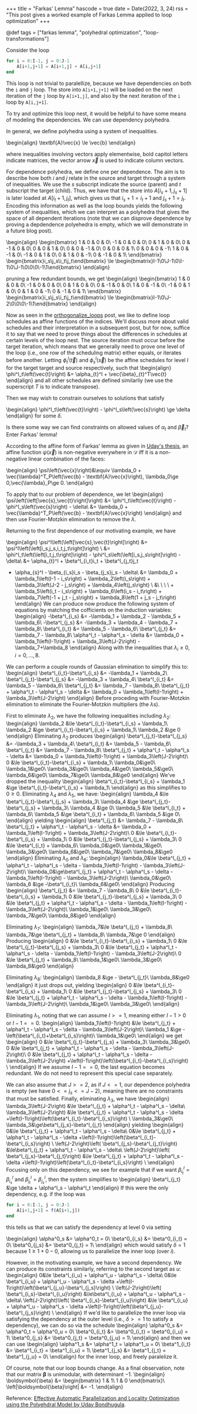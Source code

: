 +++
title = "Farkas' Lemma"
hascode = true
date = Date(2022, 3, 24)
rss = "This post gives a worked example of Farkas Lemma applied to loop optimization"
+++

@def tags = ["farkas lemma", "polyhedral optimization", "loop-transformations"]

Consider the loop
```julia
for i = 0:I-1, j = 0:J-1
	A[i+1,j+1] = A[i+1,j] + A[i,j+1]
end
```
This loop is not trivial to paralellize, because we have dependencies on both the
`i` and `j` loop. The store into `A[i+1,j+1]` will be loaded on the next iteration
of the `j` loop by `A[i+1,j]`, and also by the next iteration of the `i` loop by
`A[i,j+1]`.

To try and optimize this loop nest, it would be helpful to have some means of modeling
the dependencies. We can use dependency polyhedra.

In general, we define polyhedra using a system of inequalities.

\begin{align}
\textbf{A}\vec{x} \le \vec{b}
\end{align}

where inequalities involving vectors apply elementwise, bold capitol letters indicate matrices,
the vector arrow $\vec{x}$ is used to indicate column vectors.

For dependence polyhedra, we define one per dependence. The aim is to describe how both
$i$ and $j$ relate in the source and target through a system of inequalities. We use the $s$ 
subscript indicate the source (parent) and $t$ subscript the target (child).
Thus, we have that the store into $A[i_s+1, j_s+1]$ is later loaded at $A[i_t+1,j_t]$,
which gives us that $i_s+1=i_t+1$ and $j_s+1=j_t$. Encoding this information as well as
the loop bounds yields the following system of inequalities, which we can interpret
as a polyhedra that gives the space of all dependent iterations (note that we can disprove
dependence by proving a depdendence polyehedra is empty, which we will demonstrate in a
future blog post). 

\begin{align}
\begin{bmatrix}
1 & 0 & 0 & 0\\
-1 & 0 & 0 & 0\\
0 & 1 & 0 & 0\\
0 & -1 & 0 & 0\\
0 & 0 & 1 & 0\\
0 & 0 & -1 & 0\\
0 & 0 & 0 & 1\\
0 & 0 & 0 & -1\\
1 & 0 & -1 & 0\\
-1 & 0 & 1 & 0\\
0 & 1 & 0 & -1\\
0 & -1 & 0 & 1\\
\end{bmatrix}
\begin{bmatrix}i_s\\j_s\\i_t\\j_t\end{bmatrix}
\le
\begin{bmatrix}I-1\\0\\J-1\\0\\I-1\\0\\J-1\\0\\0\\0\\-1\\1\end{bmatrix}
\end{align}

pruning a few redundant bounds, we get
\begin{align}
\begin{bmatrix}
1 & 0 & 0 & 0\\
-1 & 0 & 0 & 0\\
0 & 1 & 0 & 0\\
0 & -1 & 0 & 0\\
1 & 0 & -1 & 0\\
-1 & 0 & 1 & 0\\
0 & 1 & 0 & -1\\
0 & -1 & 0 & 1\\
\end{bmatrix}
\begin{bmatrix}i_s\\j_s\\i_t\\j_t\end{bmatrix}
\le
\begin{bmatrix}I-1\\0\\J-2\\0\\0\\0\\-1\\1\end{bmatrix}
\end{align}


Now as seen in the [orthogonalize_loops](https://spmd.org/posts/orthogonalizing_loops/) post, we like to define loop schedules as affine functions of the indices. We'll discuss more about valid 
schedules and their interpretation in a subsequent post, but for now, suffice it to say that
we need to prove things about the differences in schedules at certain levels of the loop nest.
The source iteration must occur before the target iteration, which means that we generally need
to prove one level of the loop (i.e., one row of the scheduling matrix) either equals, or
iterates before another.
Letting $\phi^l_t\left(\vec{t}\right)$ and $\phi^l_s\left(\vec{s}\right)$ be the affine schedules
for level $l$ for the target target and source respectively, such that 
\begin{align}
\phi^l_t\left(\vec{t}\right) &= 
\alpha_{t}^l + \vec{\beta}_{t}^T\vec{t}
\end{align}
and all other schedules are defined similarliy (we use the superscript $T$ is to indicate transpose).

Then we may wish to constrain ourselves to solutions that satisfy

\begin{align}
\phi^l_t\left(\vec{t}\right) - \phi^l_s\left(\vec{s}\right) \ge \delta
\end{align}
for some $\delta$.

Is there some way we can find constraints on allowed values of $\alpha_{t}$ and $\vec{\beta}_{t}$?
Enter Farkas' lemma!

According to the affine form of Farkas' lemma as given in [Uday's thesis](https://www.csa.iisc.ac.in/~udayb/publications/uday-thesis.pdf), an affine function $\psi(\vec{x})$ is non-negative everywhere in $\mathcal{D}$ iff it is a non-negative linear combination of the faces:

\begin{align}
\psi\left(\vec{x}\right)&\equiv \lambda_0 + \vec{\lambda}^T_P\left(\vec{b} - \textbf{A}\vec{x}\right),
\lambda_0\ge 0,\vec{\lambda}_P\ge 0.
\end{align}

To apply that to our problem of dependence, we let
\begin{align}
\psi\left(\left[\vec{s},\vec{t}\right]\right) 
&= \phi^l_t\left(\vec{t}\right) - \phi^l_s\left(\vec{s}\right) - \delta\\
&=
\lambda_0 + \vec{\lambda}^T_P\left(\vec{b} - \textbf{A}\vec{x}\right)
\end{align}
and then use Fourier-Motzkin elimination to remove the $\lambda$.

Returning to the first dependence of our motivating example, we have

\begin{align}
\psi^l\left(\left[\vec{s},\vec{t}\right]\right) 
&=
\psi^l\left(\left[i_s,j_s,i_t,j_t\right]\right) \\
&=
\phi^l_t\left(\left[i_t,j_t\right]\right) - \phi^l_s\left(\left[i_s,j_s\right]\right) - \delta\\
&=
\alpha_{t}^l + \beta^l_{i_t}i_t + \beta^l_{j_t}j_t
- \alpha_{s}^l - \beta_{i_s}i_s - \beta_{j_s}j_s - \delta\\
&=
\lambda_0 + 
\lambda_1\left(I-1 - i_s\right) + 
\lambda_2\left(i_s\right) + 
\lambda_3\left(J-2 - j_s\right) + 
\lambda_4\left(j_s\right) \\ &\ \ \ \ +
\lambda_5\left(i_t - i_s\right) + 
\lambda_6\left(i_s - i_t\right) + 
\lambda_7\left(-1 + j_t - j_s\right) + 
\lambda_8\left(1 + j_s - j_t\right)
\end{align}
We can produce now produce the following system of equations by matching the cofficients on
the induction variables:
\begin{align}
-\beta^l_{i_s} &= -\lambda_1 + \lambda_2 - \lambda_5 + \lambda_6\\
-\beta^l_{j_s} &= -\lambda_3 + \lambda_4 - \lambda_7 + \lambda_8\\
\beta^l_{i_t} &= \lambda_5 - \lambda_6\\
\beta^l_{j_t} &= \lambda_7 - \lambda_8\\
\alpha^l_t - \alpha^l_s - \delta &= \lambda_0 + \lambda_1\left(I-1\right) + \lambda_3\left(J-2\right)
-\lambda_7+\lambda_8
\end{align}
Along with the inequalities that $\lambda_i\ge0, i = 0,\ldots,8$.

We can perform a couple rounds of Gaussian elimination to simplify this to:
\begin{align}
\beta^l_{i_t}-\beta^l_{i_s} &= -\lambda_1 + \lambda_2\\
\beta^l_{j_t}-\beta^l_{j_s} &= -\lambda_3 + \lambda_4\\
\beta^l_{i_t} &= \lambda_5 - \lambda_6\\
\beta^l_{j_t} &= \lambda_7 - \lambda_8\\
\beta^l_{j_t} + \alpha^l_t - \alpha^l_s - \delta &= \lambda_0 + \lambda_1\left(I-1\right) + \lambda_3\left(J-2\right)
\end{align}
Before proceding with Fourier-Motzkin elimination to eliminate the Fourier-Motzkin multipliers (the $\lambda$s).

First to eliminate $\lambda_2$, we have the following inequalities including $\lambda_2$:
\begin{align}
\lambda_2 &\le \beta^l_{i_t}-\beta^l_{i_s} + \lambda_1\\
\lambda_2 &\ge \beta^l_{i_t}-\beta^l_{i_s} + \lambda_1\\
\lambda_2 &\ge 0
\end{align}
Eliminating $\lambda_2$ produces
\begin{align}
\beta^l_{j_t}-\beta^l_{j_s} &= -\lambda_3 + \lambda_4\\
\beta^l_{i_t} &= \lambda_5 - \lambda_6\\
\beta^l_{j_t} &= \lambda_7 - \lambda_8\\
\beta^l_{j_t} + \alpha^l_t - \alpha^l_s - \delta &= \lambda_0 + \lambda_1\left(I-1\right) + \lambda_3\left(J-2\right)\\
0 &\le \beta^l_{i_t}-\beta^l_{i_s} + \lambda_1\\
\lambda_0&\ge0\\
\lambda_1&\ge0\\
\lambda_3&\ge0\\
\lambda_4&\ge0\\
\lambda_5&\ge0\\
\lambda_6&\ge0\\
\lambda_7&\ge0\\
\lambda_8&\ge0
\end{align}
We've dropped the inequality
\begin{align}
\beta^l_{i_t}-\beta^l_{i_s} + \lambda_1 &\ge \beta^l_{i_t}-\beta^l_{i_s} + \lambda_1\\
\end{align}
as this simplifies to $0\ge0$. Eliminating $\lambda_4$ and $\lambda_5$, we have:
\begin{align}
\lambda_4 &\le \beta^l_{j_t}-\beta^l_{j_s} + \lambda_3\\
\lambda_4 &\ge \beta^l_{j_t}-\beta^l_{j_s} + \lambda_3\\
\lambda_4 &\ge 0\\
\lambda_5 &\le \beta^l_{i_t} + \lambda_6\\
\lambda_5 &\ge \beta^l_{i_t} + \lambda_6\\
\lambda_5 &\ge 0\\
\end{align}
yielding
\begin{align}
\beta^l_{j_t} &= \lambda_7 - \lambda_8\\
\beta^l_{j_t} + \alpha^l_t - \alpha^l_s - \delta &= \lambda_0 + \lambda_1\left(I-1\right) + \lambda_3\left(J-2\right)\\
0 &\le \beta^l_{i_t}-\beta^l_{i_s} + \lambda_1\\
0 &\le \beta^l_{j_t}-\beta^l_{j_s} + \lambda_3\\
0 &\le  \beta^l_{i_t} + \lambda_6\\
\lambda_0&\ge0\\
\lambda_1&\ge0\\
\lambda_3&\ge0\\
\lambda_6&\ge0\\
\lambda_7&\ge0\\
\lambda_8&\ge0
\end{align}
Eliminating $\lambda_0$ and $\lambda_6$:
\begin{align}
\lambda_0&\le
\beta^l_{j_t} + \alpha^l_t - \alpha^l_s - \delta - \lambda_1\left(I-1\right) - \lambda_3\left(J-2\right)\\
\lambda_0&\ge\beta^l_{j_t} + \alpha^l_t - \alpha^l_s - \delta - \lambda_1\left(I-1\right) - \lambda_3\left(J-2\right)\\
\lambda_0&\ge0\\
\lambda_6 &\ge -\beta^l_{i_t}\\
\lambda_6&\ge0\\
\end{align}
Producing
\begin{align}
\beta^l_{j_t} &= \lambda_7 - \lambda_8\\
0 &\le \beta^l_{i_t}-\beta^l_{i_s} + \lambda_1\\
0 &\le \beta^l_{j_t}-\beta^l_{j_s} + \lambda_3\\
0 &\le
\beta^l_{j_t} + \alpha^l_t - \alpha^l_s - \delta - \lambda_1\left(I-1\right) - \lambda_3\left(J-2\right)\\
\lambda_1&\ge0\\
\lambda_3&\ge0\\
\lambda_7&\ge0\\
\lambda_8&\ge0
\end{align}

Eliminating $\lambda_7$:
\begin{align}
\lambda_7&\le \beta^l_{j_t} + \lambda_8\\
\lambda_7&\ge \beta^l_{j_t} + \lambda_8\\
\lambda_7&\ge 0
\end{align}
Producing
\begin{align}
0 &\le \beta^l_{i_t}-\beta^l_{i_s} + \lambda_1\\
0 &\le \beta^l_{j_t}-\beta^l_{j_s} + \lambda_3\\
0 &\le \beta^l_{j_t} + \alpha^l_t - \alpha^l_s - \delta - \lambda_1\left(I-1\right) - \lambda_3\left(J-2\right)\\
0 &\le \beta^l_{j_t} + \lambda_8\\
\lambda_1&\ge0\\
\lambda_3&\ge0\\
\lambda_8&\ge0
\end{align}

Eliminating $\lambda_8$:
\begin{align}
\lambda_8 &\ge - \beta^l_{j_t}\\
\lambda_8&\ge0
\end{align}
it just drops out, yielding
\begin{align}
0 &\le \beta^l_{i_t}-\beta^l_{i_s} + \lambda_1\\
0 &\le \beta^l_{j_t}-\beta^l_{j_s} + \lambda_3\\
0 &\le \beta^l_{j_t} + \alpha^l_t - \alpha^l_s - \delta - \lambda_1\left(I-1\right) - \lambda_3\left(J-2\right)\\
\lambda_1&\ge0\\
\lambda_3&\ge0\\
\end{align}

Eliminating $\lambda_1$, noting that we can assume $I >= 1$, meaning either $I-1>0$ or $I-1==0$.
\begin{align}
\lambda_1\left(I-1\right) &\le
\beta^l_{j_t} + \alpha^l_t - \alpha^l_s - \delta - \lambda_3\left(J-2\right)\\
\lambda_1 &\ge -\left(\beta^l_{i_t}+\beta^l_{i_s}\right)\\
\lambda_1&\ge0\\
\end{align}
we get
\begin{align}
0 &\le \beta^l_{j_t}-\beta^l_{j_s} + \lambda_3\\
\lambda_3&\ge0\\
0 &\le \beta^l_{j_t} + \alpha^l_t - \alpha^l_s - \delta - \lambda_3\left(J-2\right)\\
0 &\le \beta^l_{j_t} + \alpha^l_t - \alpha^l_s - \delta - \lambda_3\left(J-2\right)
+\left(I-1\right)\left(\beta^l_{i_t}-\beta^l_{i_s}\right)
\\
\end{align}
If we assume $I-1==0$, the last equation becomes redundant. We do not need to represent this special case separately.

We can also assume that $J >= 2$, as if $J<=1$, our dependence polyhedra is empty (we have $0<=j_s<=J-2$), meaning there are no constraints that must be satisfied.
Finally, eliminating $\lambda_3$, we have
\begin{align}
\lambda_3\left(J-2\right) &\le \beta^l_{j_t} + \alpha^l_t - \alpha^l_s - \delta\\
\lambda_3\left(J-2\right) &\le \beta^l_{j_t} + \alpha^l_t - \alpha^l_s - \delta
+\left(I-1\right)\left(\beta^l_{i_t}-\beta^l_{i_s}\right)
\\
\lambda_3&\ge0\\
\lambda_3&\ge\beta^l_{j_s}-\beta^l_{j_t}
\end{align}
yielding
\begin{align}
0&\le \beta^l_{j_t} + \alpha^l_t - \alpha^l_s - \delta\\
0&\le \beta^l_{j_t} + \alpha^l_t - \alpha^l_s - \delta
+\left(I-1\right)\left(\beta^l_{i_t}-\beta^l_{i_s}\right)
\\
\left(J-2\right)\left(
\beta^l_{j_s}-\beta^l_{j_t}\right)
&\le\beta^l_{j_t} + \alpha^l_t - \alpha^l_s - \delta\\
\left(J-2\right)\left(
\beta^l_{j_s}-\beta^l_{j_t}\right)
&\le \beta^l_{j_t} + \alpha^l_t - \alpha^l_s - \delta
+\left(I-1\right)\left(\beta^l_{i_t}-\beta^l_{i_s}\right)
\\
\end{align}
Focusing only on this dependency, we see for example that if we want 
$\beta^l_{i_t} = \beta^l_{i_s}$ and $\beta^l_{j_t} = \beta^l_{j_s}$, then the system simplifies to
\begin{align}
\beta^l_{j_t} &\ge \delta + \alpha^l_s - \alpha^l_t
\end{align}
If this were the only dependency, e.g. if the loop was
```julia
for i = 0:I-1, j = 0:J-1
	A[i+1,j+1] = f(A[i+1,j])
end
```
this tells us that we can satisfy the dependency at level 0 via setting

\begin{align}
\alpha^0_s &= \alpha^0_t = 0\\
\beta^0_{i_s} &= \beta^0_{i_t} = 0\\
\beta^0_{j_s} &= \beta^0_{j_t} = 1\\
\end{align}
which would satisfy $\delta=1$ because $1 \ge 1 + 0 - 0$, allowing us to parallelize the inner loop (over $i$).

However, in the motivating example, we have a second dependency. We can produce its constraints similarly, referring to the second target as $u$:
\begin{align}
0&\le \beta^l_{i_u} + \alpha^l_u - \alpha^l_s - \delta\\
0&\le \beta^l_{i_u} + \alpha^l_u - \alpha^l_s - \delta
+\left(I-1\right)\left(\beta^l_{j_u}-\beta^l_{j_s}\right)
\\
\left(J-2\right)\left(
\beta^l_{i_s}-\beta^l_{i_u}\right)
&\le\beta^l_{i_u} + \alpha^l_u - \alpha^l_s - \delta\\
\left(J-2\right)\left(
\beta^l_{i_s}-\beta^l_{i_u}\right)
&\le \beta^l_{i_u} + \alpha^l_u - \alpha^l_s - \delta
+\left(I-1\right)\left(\beta^l_{j_u}-\beta^l_{j_s}\right)
\\
\end{align}
If we'd like to parallelize the inner loop via satisfying the dependency at the outer level (i.e., $\delta >= 1$ to satisfy a dependency), we can do so via the schedule
\begin{align}
\alpha^0_s &= \alpha^0_t = \alpha^0_u = 0\\
\beta^0_{i_t} &= \beta^0_{i_t} = \beta^0_{i_u} = 1\\
\beta^0_{j_s} &= \beta^0_{j_t} = \beta^0_{j_u} = 1\\
\end{align}
and then we can use
\begin{align}
\alpha^1_s &= \alpha^1_t = \alpha^1_u = 0\\
\beta^1_{i_t} &= \beta^1_{i_t} = \beta^1_{i_u} = 1\\
\beta^1_{j_s} &= \beta^1_{j_t} = \beta^1_{j_u} = 0\\
\end{align}
for the inner loop, and freely paralelize it.

Of course, note that our loop bounds change. As a final observation, note that our matrix $\boldsymbol{\beta}$ is unimodular, with determinant $-1$.
\begin{align}
\boldsymbol{\beta} &=
\begin{bmatrix}
1 & 1\\
1 & 0
\end{bmatrix}\\
\left|\boldsymbol{\beta}\right| &= -1.
\end{align}


Reference: [Effective Automatic Parallelization and Locality Optimization using the Polyehdral Model by Uday Bondhugula](https://www.csa.iisc.ac.in/~udayb/publications/uday-thesis.pdf).

